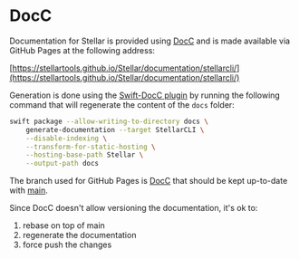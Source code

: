 # DocC

Documentation for Stellar is provided using [DocC](https://developer.apple.com/documentation/docc) and is made available via GitHub Pages at the following address:

[https://stellartools.github.io/Stellar/documentation/stellarcli/](https://stellartools.github.io/Stellar/documentation/stellarcli/)

Generation is done using the [Swift-DocC plugin](https://apple.github.io/swift-docc-plugin/documentation/swiftdoccplugin) by running the following command that will regenerate the content of the `docs` folder:

```sh
swift package --allow-writing-to-directory docs \
    generate-documentation --target StellarCLI \
    --disable-indexing \
    --transform-for-static-hosting \
    --hosting-base-path Stellar \
    --output-path docs
```

The branch used for GitHub Pages is [DocC](https://github.com/StellarTools/Stellar/tree/DocC) that should be kept up-to-date with [main](https://github.com/StellarTools/Stellar/tree/main).

Since DocC doesn't allow versioning the documentation, it's ok to:

1. rebase on top of main
2. regenerate the documentation
3. force push the changes
